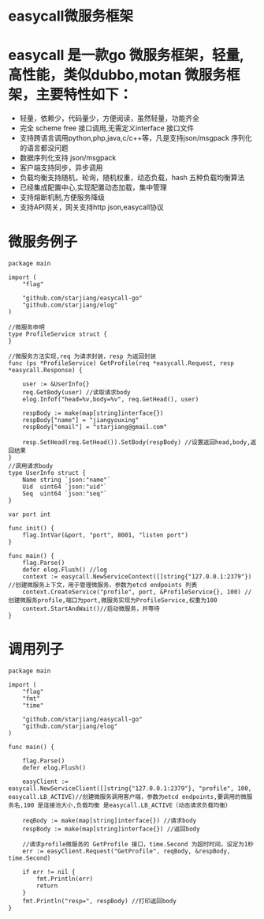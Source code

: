 # easycall微服务框架

easycall 是一款go 微服务框架，轻量,高性能，类似dubbo,motan 微服务框架，主要特性如下：
========================
* 轻量，依赖少，代码量少，方便阅读，虽然轻量，功能齐全
* 完全 scheme free 接口调用,无需定义interface 接口文件
* 支持跨语言调用python,php,java,c/c++等，凡是支持json/msgpack 序列化的语言都没问题
* 数据序列化支持 json/msgpack
* 客户端支持同步，异步调用
* 负载均衡支持随机，轮询，随机权重，动态负载，hash 五种负载均衡算法
* 已经集成配置中心,实现配置动态加载，集中管理
* 支持熔断机制,方便服务降级
* 支持API网关，网关支持http json,easycall协议

微服务例子
=====================================
```
package main

import (
	"flag"

	"github.com/starjiang/easycall-go"
	"github.com/starjiang/elog"
)

//微服务申明
type ProfileService struct {
}

//微服务方法实现,req 为请求封装，resp 为返回封装
func (ps *ProfileService) GetProfile(req *easycall.Request, resp *easycall.Response) {

	user := &UserInfo{}
	req.GetBody(user) //读取请求body
	elog.Infof("head=%v,body=%v", req.GetHead(), user)

	respBody := make(map[string]interface{})
	respBody["name"] = "jiangyouxing"
	respBody["email"] = "starjiang@gmail.com"

	resp.SetHead(req.GetHead()).SetBody(respBody) //设置返回head,body,返回结果
}
//调用请求body
type UserInfo struct {
	Name string `json:"name"`
	Uid  uint64 `json:"uid"`
	Seq  uint64 `json:"seq"`
}

var port int

func init() {
	flag.IntVar(&port, "port", 8001, "listen port")
}

func main() {
	flag.Parse()
	defer elog.Flush() //log
	context := easycall.NewServiceContext([]string{"127.0.0.1:2379"}) //创建微服务上下文，用于管理微服务，参数为etcd endpoints 列表
	context.CreateService("profile", port, &ProfileService{}, 100) //创建微服务profile,端口为port,微服务实现为ProfileService,权重为100
	context.StartAndWait()//启动微服务，并等待
}
```
调用列子
===============
```
package main

import (
	"flag"
	"fmt"
	"time"

	"github.com/starjiang/easycall-go"
	"github.com/starjiang/elog"
)

func main() {

	flag.Parse()
	defer elog.Flush()

	easyClient := easycall.NewServiceClient([]string{"127.0.0.1:2379"}, "profile", 100, easycall.LB_ACTIVE)//创建微服务调用客户端，参数为etcd endpoints,要调用的微服务名,100 是连接池大小,负载均衡 是easycall.LB_ACTIVE（动态请求负载均衡） 

	reqBody := make(map[string]interface{}) //请求body
	respBody := make(map[string]interface{}) //返回body

	//请求profile微服务的 GetProfile 接口，time.Second 为超时时间，设定为1秒
	err := easyClient.Request("GetProfile", reqBody, &respBody, time.Second)

	if err != nil {
		fmt.Println(err)
		return
	}
	fmt.Println("resp=", respBody) //打印返回body
}

```
